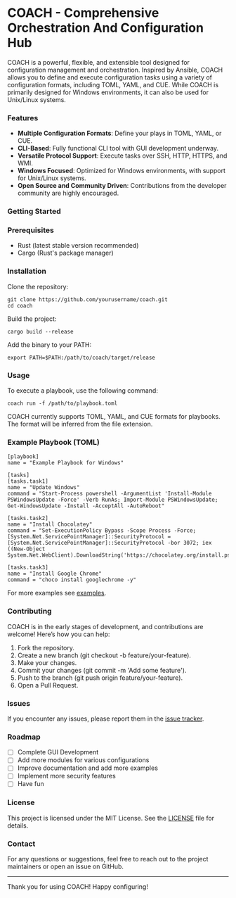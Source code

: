 # COACH - Comprehensive Orchestration And Configuration Hub
COACH is a powerful, flexible, and extensible tool designed for configuration management and orchestration. Inspired by Ansible, COACH allows you to define and execute configuration tasks using a variety of configuration formats, including TOML, YAML, and CUE. While COACH is primarily designed for Windows environments, it can also be used for Unix/Linux systems.

### Features

- <b>Multiple Configuration Formats</b>: Define your plays in TOML, YAML, or CUE.
- <b>CLI-Based</b>: Fully functional CLI tool with GUI development underway.
- <b>Versatile Protocol Support</b>: Execute tasks over SSH, HTTP, HTTPS, and WMI.
- <b>Windows Focused</b>: Optimized for Windows environments, with support for Unix/Linux systems.
- <b>Open Source and Community Driven</b>: Contributions from the developer community are highly encouraged.

### Getting Started
### Prerequisites

- Rust (latest stable version recommended)
- Cargo (Rust's package manager)

### Installation

Clone the repository:

    git clone https://github.com/yourusername/coach.git
    cd coach

Build the project:
    
    cargo build --release

Add the binary to your PATH:

    export PATH=$PATH:/path/to/coach/target/release

### Usage

To execute a playbook, use the following command:

    coach run -f /path/to/playbook.toml

COACH currently supports TOML, YAML, and CUE formats for playbooks. The format will be inferred from the file extension.

### Example Playbook (TOML)
    [playbook]
    name = "Example Playbook for Windows"

    [tasks]
    [tasks.task1]
    name = "Update Windows"
    command = "Start-Process powershell -ArgumentList 'Install-Module PSWindowsUpdate -Force' -Verb RunAs; Import-Module PSWindowsUpdate; Get-WindowsUpdate -Install -AcceptAll -AutoReboot"

    [tasks.task2]
    name = "Install Chocolatey"
    command = "Set-ExecutionPolicy Bypass -Scope Process -Force; [System.Net.ServicePointManager]::SecurityProtocol = [System.Net.ServicePointManager]::SecurityProtocol -bor 3072; iex ((New-Object System.Net.WebClient).DownloadString('https://chocolatey.org/install.ps1'))"

    [tasks.task3]
    name = "Install Google Chrome"
    command = "choco install googlechrome -y"

For more examples see <a href="https://github.com/j4m1n-t/COACH/examples">examples</a>. 

### Contributing

COACH is in the early stages of development, and contributions are welcome! Here’s how you can help:
<ol>
<li>Fork the repository.</li>
<li>Create a new branch (git checkout -b feature/your-feature).</li>
<li>Make your changes.</li>
<li>Commit your changes (git commit -m 'Add some feature').</li>
<li>Push to the branch (git push origin feature/your-feature).</li>
<li>Open a Pull Request.</li>
</ol>

### Issues

If you encounter any issues, please report them in the <a href="https://github.com/j4m1n-t/COACH/issues">issue tracker</a>.

### Roadmap

- [ ] Complete GUI Development
- [ ] Add more modules for various configurations
- [ ] Improve documentation and add more examples
- [ ] Implement more security features
- [ ] Have fun

### License

This project is licensed under the MIT License. See the <a href="https://github.com/j4m1n-t/COACH/blob/master/LICENSE">LICENSE</a> file for details.

### Contact

For any questions or suggestions, feel free to reach out to the project maintainers or open an issue on GitHub.

---
Thank you for using COACH! Happy configuring!